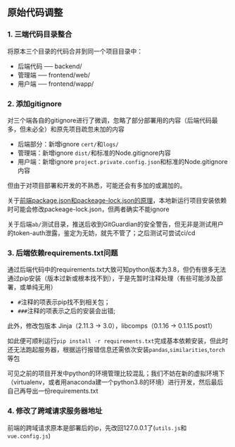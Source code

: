 ## 原始代码调整
### 1. 三端代码目录整合
将原本三个目录的代码合并到同一个项目目录中：
- 后端代码 ── backend/
- 管理端 ── frontend/web/
- 用户端 ── frontend/wapp/

### 2. 添加gitignore
对三个端各自的gitignore进行了微调，忽略了部分部署用的内容（后端代码最多，但未必全）和原先项目疏忽未加的内容
- 后端部分：新增ignore `cert/`和`logs/`
- 管理端：新增ignore `dist/`和标准的Node.gitignore内容
- 用户端：新增ignore `project.private.config.json`和标准的Node.gitignore内容

但由于对项目部署和开发的不熟悉，可能还会有多加的或漏加的。

关于[前端package.json和packeage-lock.json的原理](https://www.cnblogs.com/yalong/p/15013880.html)，本地新运行项目安装依赖时可能会修改packeage-lock.json，但两者确实不能ignore

关于后端`ab/`测试目录，推送后收到GitGuardian的安全警告，但无非是测试用户的token-auth泄露，鉴定为无妨，就先不管了；之后测试可尝试ci/cd

### 3. 后端依赖requirements.txt问题
通过后端代码中的requirements.txt大致可知python版本为3.8，但仍有很多无法通过pip安装（版本过新或根本找不到），于是先暂时注释处理（有些可能涉及部署，或单纯无用）

- `#`注释的项表示pip找不到相关包；
- `###`注释的项表示之后的安装会出错;

此外，修改包版本 Jinja（2.11.3 -> 3.0），libcomps（0.1.16 -> 0.1.15.post1）

如此便可顺利运行`pip install -r requirements.txt`完成基本依赖安装，但此时还无法跑起服务器，根据运行报错信息还需依次安装`pandas`,`similarities`,`torch`等包

可见之前的项目开发中python的环境管理比较混乱；我们不妨在新的虚拟环境下（virtualenv，或者用anaconda建一个python3.8的环境）进行开发，然后最后自己再导出一份requirements.txt

### 4. 修改了跨域请求服务器地址
前端的跨域请求原本是部署后的ip，先改回127.0.0.1了(`utils.js`和`vue.config.js`)
